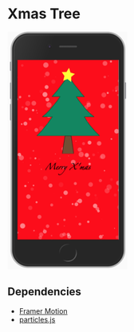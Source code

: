 # Xmas Tree

<img src="./public/static/merry.png" width="240px" alt="merry.png" />

## Dependencies

- [Framer Motion](https://www.framer.com/motion/)
- [particles.js](https://vincentgarreau.com/particles.js/#snow)